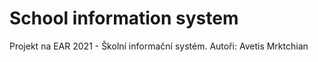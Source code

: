 # School information system

Projekt na EAR 2021 - Školní informační systém. 
Autoři: Avetis Mrktchian


